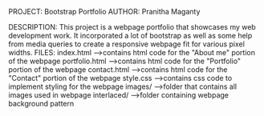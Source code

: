 PROJECT: Bootstrap Portfolio
AUTHOR: Pranitha Maganty

DESCRIPTION:
This project is a webpage portfolio that showcases my web development
work. It incorporated a lot of bootstrap as well as some help from media queries to create a responsive webpage fit for various pixel widths.
FILES:
index.html
-->contains html code for the "About me" portion of the webpage
portfolio.html
-->contains html code for the "Portfolio" portion of the webpage
contact.html
-->contains html code for the "Contact" portion of the webpage
style.css
-->contains css code to implement styling for the webpage
images/
-->folder that contains all images used in webpage
interlaced/
-->folder containing webpage background pattern